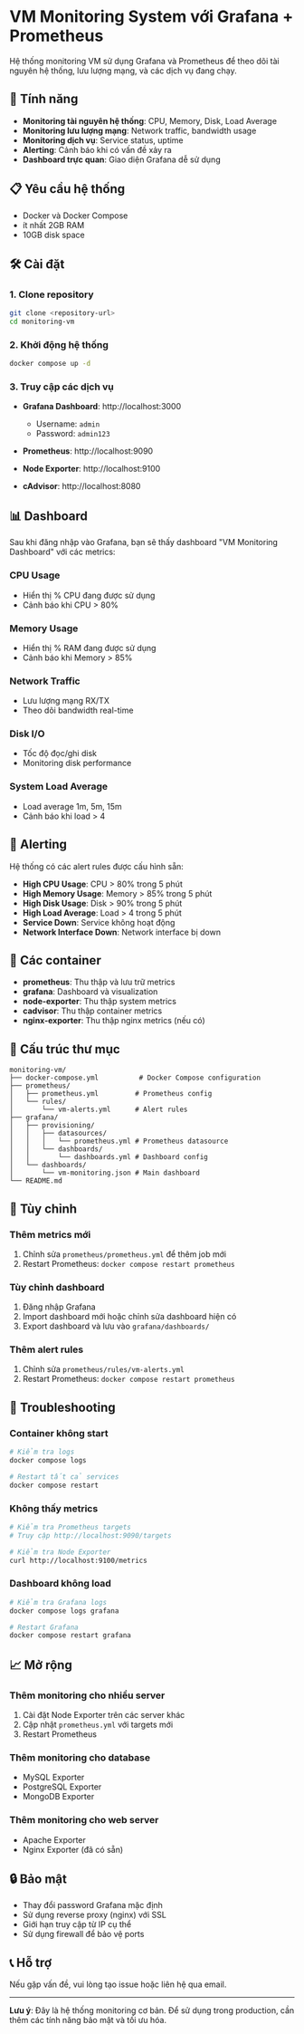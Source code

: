 # VM Monitoring System với Grafana + Prometheus

Hệ thống monitoring VM sử dụng Grafana và Prometheus để theo dõi tài nguyên hệ thống, lưu lượng mạng, và các dịch vụ đang chạy.

## 🚀 Tính năng

- **Monitoring tài nguyên hệ thống**: CPU, Memory, Disk, Load Average
- **Monitoring lưu lượng mạng**: Network traffic, bandwidth usage
- **Monitoring dịch vụ**: Service status, uptime
- **Alerting**: Cảnh báo khi có vấn đề xảy ra
- **Dashboard trực quan**: Giao diện Grafana dễ sử dụng

## 📋 Yêu cầu hệ thống

- Docker và Docker Compose
- ít nhất 2GB RAM
- 10GB disk space

## 🛠️ Cài đặt

### 1. Clone repository
```bash
git clone <repository-url>
cd monitoring-vm
```

### 2. Khởi động hệ thống
```bash
docker compose up -d
```

### 3. Truy cập các dịch vụ

- **Grafana Dashboard**: http://localhost:3000
  - Username: `admin`
  - Password: `admin123`

- **Prometheus**: http://localhost:9090

- **Node Exporter**: http://localhost:9100

- **cAdvisor**: http://localhost:8080

## 📊 Dashboard

Sau khi đăng nhập vào Grafana, bạn sẽ thấy dashboard "VM Monitoring Dashboard" với các metrics:

### CPU Usage
- Hiển thị % CPU đang được sử dụng
- Cảnh báo khi CPU > 80%

### Memory Usage  
- Hiển thị % RAM đang được sử dụng
- Cảnh báo khi Memory > 85%

### Network Traffic
- Lưu lượng mạng RX/TX
- Theo dõi bandwidth real-time

### Disk I/O
- Tốc độ đọc/ghi disk
- Monitoring disk performance

### System Load Average
- Load average 1m, 5m, 15m
- Cảnh báo khi load > 4

## 🔔 Alerting

Hệ thống có các alert rules được cấu hình sẵn:

- **High CPU Usage**: CPU > 80% trong 5 phút
- **High Memory Usage**: Memory > 85% trong 5 phút  
- **High Disk Usage**: Disk > 90% trong 5 phút
- **High Load Average**: Load > 4 trong 5 phút
- **Service Down**: Service không hoạt động
- **Network Interface Down**: Network interface bị down

## 🐳 Các container

- **prometheus**: Thu thập và lưu trữ metrics
- **grafana**: Dashboard và visualization
- **node-exporter**: Thu thập system metrics
- **cadvisor**: Thu thập container metrics
- **nginx-exporter**: Thu thập nginx metrics (nếu có)

## 📁 Cấu trúc thư mục

```
monitoring-vm/
├── docker-compose.yml          # Docker Compose configuration
├── prometheus/
│   ├── prometheus.yml         # Prometheus config
│   └── rules/
│       └── vm-alerts.yml      # Alert rules
├── grafana/
│   ├── provisioning/
│   │   ├── datasources/
│   │   │   └── prometheus.yml # Prometheus datasource
│   │   └── dashboards/
│   │       └── dashboards.yml # Dashboard config
│   └── dashboards/
│       └── vm-monitoring.json # Main dashboard
└── README.md
```

## 🔧 Tùy chỉnh

### Thêm metrics mới
1. Chỉnh sửa `prometheus/prometheus.yml` để thêm job mới
2. Restart Prometheus: `docker compose restart prometheus`

### Tùy chỉnh dashboard
1. Đăng nhập Grafana
2. Import dashboard mới hoặc chỉnh sửa dashboard hiện có
3. Export dashboard và lưu vào `grafana/dashboards/`

### Thêm alert rules
1. Chỉnh sửa `prometheus/rules/vm-alerts.yml`
2. Restart Prometheus: `docker compose restart prometheus`

## 🚨 Troubleshooting

### Container không start
```bash
# Kiểm tra logs
docker compose logs

# Restart tất cả services
docker compose restart
```

### Không thấy metrics
```bash
# Kiểm tra Prometheus targets
# Truy cập http://localhost:9090/targets

# Kiểm tra Node Exporter
curl http://localhost:9100/metrics
```

### Dashboard không load
```bash
# Kiểm tra Grafana logs
docker compose logs grafana

# Restart Grafana
docker compose restart grafana
```

## 📈 Mở rộng

### Thêm monitoring cho nhiều server
1. Cài đặt Node Exporter trên các server khác
2. Cập nhật `prometheus.yml` với targets mới
3. Restart Prometheus

### Thêm monitoring cho database
- MySQL Exporter
- PostgreSQL Exporter  
- MongoDB Exporter

### Thêm monitoring cho web server
- Apache Exporter
- Nginx Exporter (đã có sẵn)

## 🔒 Bảo mật

- Thay đổi password Grafana mặc định
- Sử dụng reverse proxy (nginx) với SSL
- Giới hạn truy cập từ IP cụ thể
- Sử dụng firewall để bảo vệ ports

## 📞 Hỗ trợ

Nếu gặp vấn đề, vui lòng tạo issue hoặc liên hệ qua email.

---

**Lưu ý**: Đây là hệ thống monitoring cơ bản. Để sử dụng trong production, cần thêm các tính năng bảo mật và tối ưu hóa.
